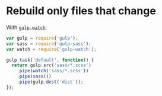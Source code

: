 <!-- front-matter
id: rebuild-only-files-that-change
title: Rebuild only files that Change
-->

# Rebuild only files that change

With [`gulp-watch`](https://github.com/floatdrop/gulp-watch):

```js
var gulp = require('gulp');
var sass = require('gulp-sass');
var watch = require('gulp-watch');

gulp.task('default', function() {
  return gulp.src('sass/*.scss')
    .pipe(watch('sass/*.scss'))
    .pipe(sass())
    .pipe(gulp.dest('dist'));
});
```
